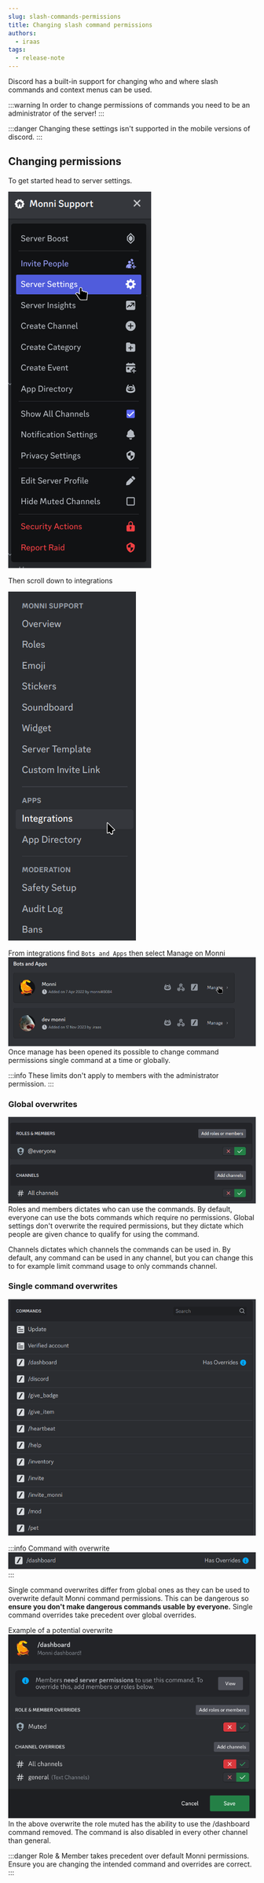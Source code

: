 ```yaml
---
slug: slash-commands-permissions
title: Changing slash command permissions
authors:
  - iraas
tags:
  - release-note
---
```

Discord has a built-in support for changing who and where slash commands and context menus can be used.

:::warning
In order to change permissions of commands you need to be an administrator of the server!
:::

:::danger
Changing these settings isn't supported in the mobile versions of discord.
:::

<!-- truncate -->

## Changing permissions
To get started head to server settings.

![server-settings-example.png](images/server-settings-example.png)

Then scroll down to integrations

![server-open-example.png](images/server-open-example.png)

From integrations find `Bots and Apps` then select Manage on Monni
![integrations-select-example.png](images/integrations-select-example.png)Once manage has been opened its possible to change command permissions single command at a time or globally.

:::info
These limits don't apply to members with the administrator permission.
:::

### Global overwrites

![global-example.png](images/global-example.png)Roles and members dictates who can use the commands. By default, everyone can use the bots commands which require no permissions. Global settings don't overwrite the required permissions, but they dictate which people are given chance to qualify for using the command.

Channels dictates which channels the commands can be used in. By default, any command can be used in any channel, but you can change this to for example limit command usage to only commands channel.


### Single command overwrites

![individual-command-example.png](images/individual-command-example.png)

:::info
Command with overwrite
![override.png](images/override.png)
:::


Single command overwrites differ from global ones as they can be used to overwrite default Monni command permissions. This can be dangerous so **ensure you don't make dangerous commands usable by everyone.** Single command overrides take precedent over global overrides.

Example of a potential overwrite
![override-modal-example.png](images/override-modal-example.png)In the above overwrite the role muted has the ability to use the /dashboard command removed. The command is also disabled in every other channel than general.


:::danger
Role & Member takes precedent over default Monni permissions. Ensure you are changing the intended command and overrides are correct.
:::
